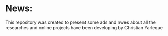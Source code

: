 # News:
This repository was created to present some ads and nwes about all the researches and online projects have been developing by Christian Yarleque
